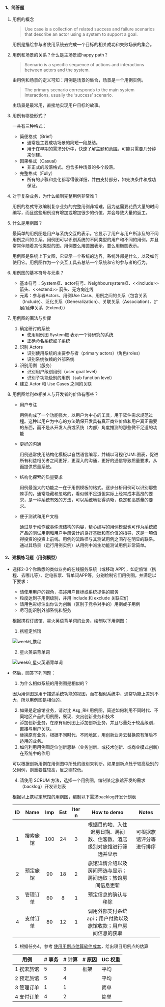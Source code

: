 #### 1、简答题

1. 用例的概念

  	> Use case is a collection of related success and failure scenarios that describe an actor using a system to support a goal.

  	用例是描绘参与者使用系统去完成一个目标的相关成功和失败场景的集合。

2. 用例和场景的关系？什么是主场景或happy path？

  	> Scenario is a specific sequence of actions and interactions between actors and the system.

  	由用例和场景的定义可知：用例是场景的集合，场景是一个用例实例。

  	> The primary scenario corresponds to the main system interactions, usually the ‘success’ scenario.

  	主场景是最常用，直接地实现用户目标的故事。

3. 用例有哪些形式？

  	一共有三种格式：

  	- 简便格式（Brief）
		- 通常是主要成功场景的简短一段总结。
    	- 用于在早期的需求分析中，快速了解主题和范围。可能只需要几分钟来创建。
  	- 因果格式（Casual）
		- 非正式的段落格式。包含多种场景的多个段落。
  	- 完整格式（Fully）
		- 所有的步骤和变化都写得很详细，并由支持部分，如先决条件和成功保证。

4. 对于复杂业务，为什么编制完整用例非常难？

  	用例的格式导致编制复杂业务的完整用例非常难，因为这需要花费大量的时间编写，而且这些用例没有增加或增加很少的价值，并会导致大量的返工。

5. 什么是用例图？

  	最简单的用例图是用户与系统交互的表示，它显示了用户与用户所涉及的不同用例之间的关系。用例图可以识别系统的不同类型的用户和不同的用例，并且常常伴随着其他类型的图。用例要么用圆圈表示，要么用椭圆表示。

  	用例图是系统上下文图，它显示一个系统的边界，系统外部是什么，以及如何使用它。用例图作为一个交互工具去总结一个系统和它的参与者的行为。

6. 用例图的基本符号与元素？

  	- 基本符号：System框、actor符号、Neighboursystem框、<\<include>> 箭头、<\<extend>> 箭头、无方向连线
  	- 元素：参与者Actors、用例Use Case、用例之间的关系（包含关系（Include）、泛化关系（Generalization）、关联关系（Association）、扩展/延伸关系（Extend））

7. 用例图的画法与步骤

	1. 确定研讨的系统
		- 使用用例图 System框 表示一个待研究的系统
		- 正确命名系统或子系统
	2. 识别 Actors
		- 识别使用系统的主要参与者（primary actors）/角色(roles)
		- 识别系统依赖的外部系统
	3. 识别用例（服务）
		- 识别用户级别用例（user goal level）
		- 识别子功能级别的用例（sub function level）
	4. 建立 Actor 和 Use Cases 之间的关联

8. 用例图给利益相关人与开发者的价值有哪些？

	- 用户专注

		用例构成了一个功能强大，以用户为中心的工具，用于软件需求规范过程。这种以用户为中心的方法确保开发具有真正商业价值和用户真正需要的东西，而不是从开发人员或系统（内部）角度推测的那些微不足道的功能

	- 更好的沟通

		用例通常使用结构化模板以自然语言编写，并辅以可视化UML图表，促进所有利益相关者之间更好，更深入的沟通，更好的通信导致质量要求，从而提供质量系统。

	- 结构化探索的质量要求

		用例最强大的功能之一在于用例模板的格式。逐步分析用例可以识别那些棘手的，通常隐藏和忽略的，看似微不足道但实际上经常成本高昂的要求，是一种系统有效的方法，可以系统地获得清晰，稳定和高质量的要求。

	- 便于测试和用户文档

		通过基于动作或事件流结构的内容，精心编写的用例模型也可作为系统或产品的测试用例和用户手册设计的良好基础和有价值的指导，这是一项值得投资的投资上前线。用例的流路径与其测试用例之间存在明显的联系。通过其场景（运行用例实例）从用例中派生功能测试用例非常简单。

####  2、建模练习题（用例模型）

- 选择2-3个你熟悉的类似业务的在线服务系统（或移动 APP），如定旅馆（携程、去哪儿等）、定电影票、背单词APP等，分别绘制它们用例图。并满足以下要求：

  - 请使用用户的视角，描述用户目标或系统提供的服务
  - 粒度达到子用例级别，并用 include 和 exclude 关联它们
  - 请用色彩标注出你认为创新（区别于竞争对手的）用例或子用例
  - 尽可能识别外部系统和服务

  根据携程订旅馆、星火英语背单词的业务，绘制以下用例图：

  1. 携程定旅馆

  	![week6_携程](/Pictures/week6_xiecheng.png)

  2. 星火英语背单词

  	![week6_星火英语背单词](/Pictures/week6_xinghuoyingyu.png)

- 然后，回答下列问题：

  1. 为什么相似系统的用例图是相似的？

  	因为用例图是用于描述系统功能的视图，而在相似系统中，通常功能上差别不大，所以用例图是相似的。

  2. 如果是定旅馆业务，请对比 Asg_RH 用例图，简述如何利用不同时代、不同地区产品的用例图，展现、突出创新业务和技术

  	- 添加创新业务。在原有用例图上添加创新业务，并且尽量处于较高级别，直接与用户关联。
  	- 替换原有业务。根据不同时代、不同地区，用创新业务去替换原有落后不适用的业务。

  3. 如何利用用例图定位创新思路（业务创新、或技术创新、或商业模式创新）在系统中的作用

  	可以根据创新用例在用例图中所处的级别来判断。如果创新点处于较高级别的父用例，则重要性较高，反之则较低。

  4. 请使用 SCRUM 方法，选择一个用例图，编制某定旅馆开发的需求（backlog）开发计划表

  	根据以上携程定旅馆的用例图，编制以下需求backlog开发计划表

  	|  ID  |   Name   | Imp  | Est  | Iter n |                         How to demo                          |          Notes           |
  	| :--: | :------: | :--: | :--: | :----: | :----------------------------------------------------------: | :----------------------: |
  	|  1   | 搜索旅馆 | 100  |  24  |   3    | 根据目的地、入住退房日期、房间数、住客数、酒店级别对旅馆进行筛选并显示 | 可根据旅馆评分等进行排序 |
  	|  2   | 预定旅馆 |  90  |  18  |   2    |  旅馆详情介绍以及房间筛选与显示；房间选取；旅馆房间信息更新  |                          |
  	|  3   | 管理订单 |  60  |  8   |   1    |                     预定信息的确认与移除                     |                          |
  	|  4   | 支付订单 |  80  |  12  |   1    | 调用外部支付系统api；用户付款以及旅馆收款；用户房间信息的获取 |                          |

  5. 根据任务4，参考 [使用用例点估算软件成本](https://www.ibm.com/developerworks/cn/rational/edge/09/mar09/collaris_dekker/index.html)，给出项目用例点的估算

  	| 用例       | \# 事务 | \# 计算 | \# 原因 | UC 权重 |
  	| ---------- | ------- | ------- | ------- | ------- |
  	| 1 搜索旅馆 | 5       | 3       | 框架    | 平均    |
  	| 2 预定旅馆 | 5       | 4       |         | 平均    |
  	| 3 管理订单 | 1       | 1       |         | 简单    |
  	| 4 支付订单 | 4       | 2       |         | 简单    |


